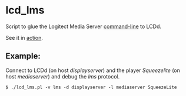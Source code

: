 # lcd_lms
Script to glue the Logitect Media Server 
[command-line](http://wiki.slimdevices.com/index.php/Logitech_Media_Server_CLI) to LCDd.

See it in [action](https://programmablehardware.blogspot.ie/2013/06/squeezeplug-lcd.html).

## Example:
Connect to LCDd (on host _displayserver_) and the player _Squeezelite_ (on host _mediaserver_) and debug the _lms_ protocol.

```
$ ./lcd_lms.pl -v lms -d displayserver -l mediaserver SqueezeLite
```
